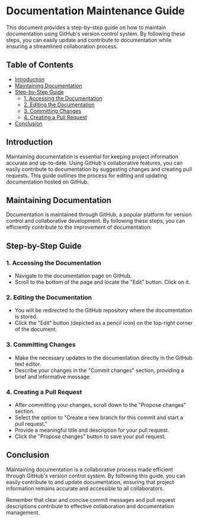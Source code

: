 # Documentation Maintenance Guide

This document provides a step-by-step guide on how to maintain documentation using GitHub's version control system. By following these steps, you can easily update and contribute to documentation while ensuring a streamlined collaboration process.

## Table of Contents
- [Introduction](#introduction)
- [Maintaining Documentation](#maintaining-documentation)
- [Step-by-Step Guide](#step-by-step-guide)
  - [1. Accessing the Documentation](#1-accessing-the-documentation)
  - [2. Editing the Documentation](#2-editing-the-documentation)
  - [3. Committing Changes](#3-committing-changes)
  - [4. Creating a Pull Request](#4-creating-a-pull-request)
- [Conclusion](#conclusion)

## Introduction
Maintaining documentation is essential for keeping project information accurate and up-to-date. Using GitHub's collaborative features, you can easily contribute to documentation by suggesting changes and creating pull requests. This guide outlines the process for editing and updating documentation hosted on GitHub.

## Maintaining Documentation
Documentation is maintained through GitHub, a popular platform for version control and collaborative development. By following these steps, you can efficiently contribute to the improvement of documentation:

## Step-by-Step Guide

### 1. Accessing the Documentation
- Navigate to the documentation page on GitHub.
- Scroll to the bottom of the page and locate the "Edit" button. Click on it.

### 2. Editing the Documentation
- You will be redirected to the GitHub repository where the documentation is stored.
- Click the "Edit" button (depicted as a pencil icon) on the top-right corner of the document.

### 3. Committing Changes
- Make the necessary updates to the documentation directly in the GitHub text editor.
- Describe your changes in the "Commit changes" section, providing a brief and informative message.

### 4. Creating a Pull Request
- After committing your changes, scroll down to the "Propose changes" section.
- Select the option to "Create a new branch for this commit and start a pull request."
- Provide a meaningful title and description for your pull request.
- Click the "Propose changes" button to save your pull request.

## Conclusion
Maintaining documentation is a collaborative process made efficient through GitHub's version control system. By following this guide, you can easily contribute to and update documentation, ensuring that project information remains accurate and accessible to all collaborators.

Remember that clear and concise commit messages and pull request descriptions contribute to effective collaboration and documentation management.